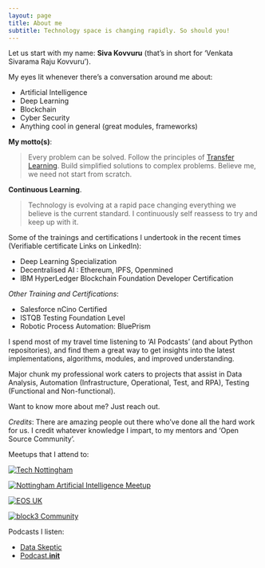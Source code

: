 ```yaml
---
layout: page
title: About me
subtitle: Technology space is changing rapidly. So should you!
---
```


Let us start with my name: **Siva Kovvuru** (that’s in short for ‘Venkata Sivarama Raju Kovvuru’).

My eyes lit whenever there’s a conversation around me about:
-	Artificial Intelligence
-	Deep Learning
-	Blockchain
-	Cyber Security
-	Anything cool in general (great modules, frameworks)

**My motto(s)**:
>Every problem can be solved. Follow the principles of [Transfer Learning][1]. Build simplified solutions to complex problems. Believe me, we need not start from scratch.

**Continuous Learning**.
>Technology is evolving at a rapid pace changing everything we believe is the current standard. I continuously self reassess to try and keep up with it.  

Some of the trainings and certifications I undertook in the recent times (Verifiable certificate Links on LinkedIn):

  - Deep Learning Specialization
  - Decentralised AI : Ethereum, IPFS, Openmined
  - IBM HyperLedger Blockchain Foundation Developer Certification

  *Other Training and Certifications*:
  - Salesforce nCino Certified
  - ISTQB Testing Foundation Level
  - Robotic Process Automation: BluePrism

I spend most of my travel time listening to ‘AI Podcasts’ (and about Python repositories), and find them a great way to get insights into the latest implementations, algorithms, modules, and improved understanding.

Major chunk my professional work caters to projects that assist in Data Analysis, Automation (Infrastructure, Operational, Test, and RPA), Testing (Functional and Non-functional).

Want to know more about me? Just reach out.

*Credits*: There are amazing people out there who’ve done all the hard work for us. I credit whatever knowledge I impart, to my mentors and ‘Open Source Community’.

Meetups that I attend to:

[![Tech Nottingham](https://secure.meetupstatic.com/photos/event/7/7/d/a/600_458130682.jpeg)](https://www.meetup.com/Tech-Nottingham/)

[![Nottingham Artificial Intelligence Meetup](https://secure.meetupstatic.com/photos/event/8/3/1/2/600_456033554.jpeg)](https://www.meetup.com/Nottingham-Artificial-Intelligence-Meetup/)

[![EOS UK](https://secure.meetupstatic.com/photos/event/1/9/2/2/600_470766434.jpeg)](https://www.meetup.com/EOS-UK-Meetup/)

[![block3 Community](https://secure.meetupstatic.com/photos/event/a/0/b/a/600_468641146.jpeg)](https://www.meetup.com/block3/)

Podcasts I listen:
- [Data Skeptic](https://dataskeptic.com/podcast)
- [Podcast.__init__](https://www.podcastinit.com/)

[1]:https://en.wikipedia.org/wiki/Transfer_learning
